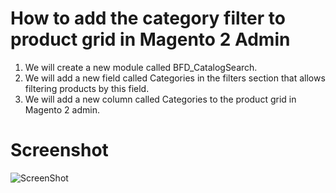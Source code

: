 # How to add the category filter to product grid in Magento 2 Admin

1. We will create a new module called BFD_CatalogSearch.
2. We will add a new field called Categories in the filters section that allows filtering products by this field.
3. We will add a new column called Categories to the product grid in Magento 2 admin.

# Screenshot
![ScreenShot](https://github.com/bfound2016/magento2-category-filter/blob/main/Screenshot/category-filtering.gif)
